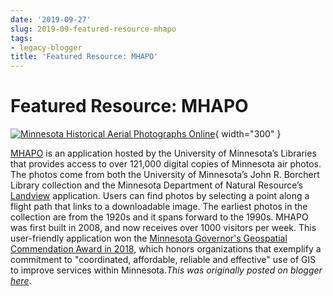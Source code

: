 ```yaml
---
date: '2019-09-27'
slug: 2019-09-featured-resource-mhapo
tags:
- legacy-blogger
title: 'Featured Resource: MHAPO'
---
```


# Featured Resource: MHAPO



[![Minnesota Historical Aerial Photographs Online][image-1]][1]{ width="300" }

 [MHAPO][2] is an application hosted by the University of Minnesota’s Libraries that provides access to over 121,000 digital copies of Minnesota air photos. The photos come from both the University of Minnesota’s John R. Borchert Library collection and the Minnesota Department of Natural Resource’s [Landview][3] application. Users can find photos by selecting a point along a flight path that links to a downloadable image. The earliest photos in the collection are from the 1920s and it spans forward to the 1990s. MHAPO was first built in 2008, and now receives over 1000 visitors per week. <!-- more --> This user-friendly application won the [Minnesota Governor's Geospatial Commendation Award in 2018][4], which honors organizations that exemplify a commitment to "coordinated, affordable, reliable and effective" use of GIS to improve services within Minnesota.*This was originally posted on blogger [here][5]*.



[1]:	https://apps.lib.umn.edu/mhapo/w27cuIjMl8Kuq56iFQdyxKt
[2]:	https://apps.lib.umn.edu/Fmhapo/F&sa=D&sntz=1&usg=AOvVaw27cuIjMl8Kuq56iFQdyxKt
[3]:	https://www.dnr.state.mn.us/Fmaps/Flandview/F&sa=D&sntz=1&usg=AOvVaw1CYjdNl3ATM7qRvE-x5Hfw
[4]:	http://www.google.com/url?q=http://www.continuum.umn.edu/F2018/F10/Fborchert-map-library-wins-governors-award/F&sa=D&sntz=1&usg=AOvVaw3n_DgOXqH6VeSnABaHDyPY
[5]:	https://geobtaa.blogspot.com/2019/09/featured-resource-mhapo.html

[image-1]:	https://blogger.googleusercontent.com/img/a/AVvXsEgoxBF-SwqhkI3Efm35L8y1clcwjubOhVQY9k9mPeZjohQPkDXI8F89fEZx18fqKOoUJHrvJOg8Tja-rerL4sAtgmqBRdgUcjtrKSogdMBg8knBREcImVA_ZEfphjJcebvqP1yBMvIo1cH2J2O4Y5Rm0l0e2bGrcmp5YpiyQkhiFJ5OeOWy_ANS5R1sGQ=w636-h372